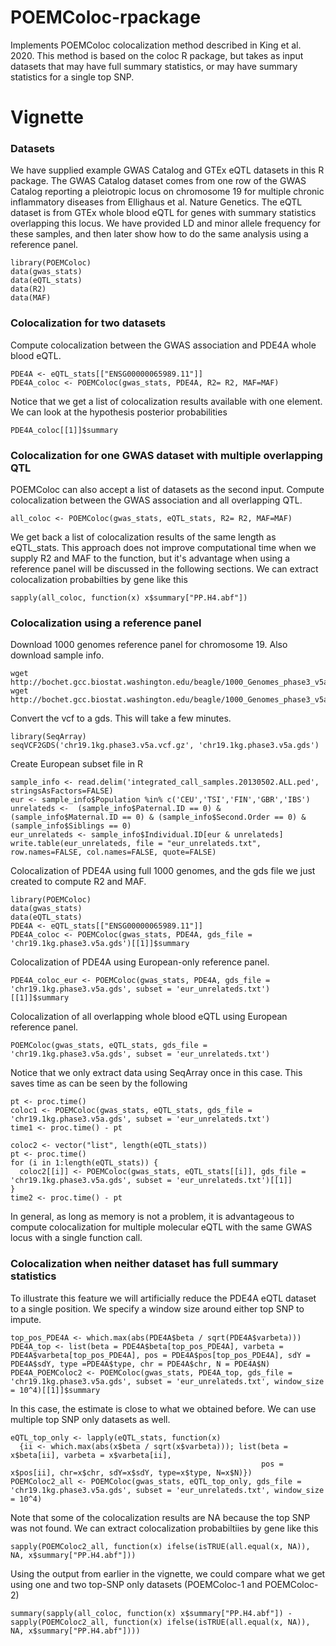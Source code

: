 # POEMColoc-rpackage
Implements POEMColoc colocalization method described in King et al. 2020.  This method is based on the coloc R package, but takes as input datasets that may have full summary statistics, or may have summary statistics for a single top SNP.

# Vignette
### Datasets
We have supplied example GWAS Catalog and GTEx eQTL datasets in this R package.  The GWAS Catalog dataset comes from one row of the GWAS Catalog reporting a pleiotropic locus on chromosome 19 for multiple chronic inflammatory diseases from Ellighaus et al. Nature Genetics.  The eQTL dataset is from GTEx whole blood eQTL for genes with summary statistics overlapping this locus.  We have provided LD and minor allele frequency for these samples, and then later show how to do the same analysis using a reference panel.
```
library(POEMColoc)
data(gwas_stats)
data(eQTL_stats)
data(R2)
data(MAF)
```

### Colocalization for two datasets
Compute colocalization between the GWAS association and PDE4A whole blood eQTL.
```
PDE4A <- eQTL_stats[["ENSG00000065989.11"]]
PDE4A_coloc <- POEMColoc(gwas_stats, PDE4A, R2= R2, MAF=MAF)
```
Notice that we get a list of colocalization results available with one element.  We can look at the hypothesis posterior probabilities

```
PDE4A_coloc[[1]]$summary
```

### Colocalization for one GWAS dataset with multiple overlapping QTL
POEMColoc can also accept a list of datasets as the second input.  Compute colocalization between the GWAS association and all overlapping QTL.
```
all_coloc <- POEMColoc(gwas_stats, eQTL_stats, R2= R2, MAF=MAF)
```
We get back a list of colocalization results of the same length as eQTL_stats.  This approach does not improve computational time when we supply R2 and MAF to the function, but it's advantage when using a reference panel will be discussed in the following sections.  We can extract colocalization probabilties by gene like this

```
sapply(all_coloc, function(x) x$summary["PP.H4.abf"])
```

### Colocalization using a reference panel
Download 1000 genomes reference panel for chromosome 19.  Also download sample info.
```
wget http://bochet.gcc.biostat.washington.edu/beagle/1000_Genomes_phase3_v5a/b37.vcf/chr19.1kg.phase3.v5a.vcf.gz
wget http://bochet.gcc.biostat.washington.edu/beagle/1000_Genomes_phase3_v5a/sample_info/integrated_call_samples.20130502.ALL.ped
```

Convert the vcf to a gds.  This will take a few minutes.
```
library(SeqArray)
seqVCF2GDS('chr19.1kg.phase3.v5a.vcf.gz', 'chr19.1kg.phase3.v5a.gds')
```

Create European subset file in R
```
sample_info <- read.delim('integrated_call_samples.20130502.ALL.ped', stringsAsFactors=FALSE)
eur <- sample_info$Population %in% c('CEU','TSI','FIN','GBR','IBS')
unrelateds <-  (sample_info$Paternal.ID == 0) & (sample_info$Maternal.ID == 0) & (sample_info$Second.Order == 0) & (sample_info$Siblings == 0)
eur_unrelateds <- sample_info$Individual.ID[eur & unrelateds]
write.table(eur_unrelateds, file = "eur_unrelateds.txt", row.names=FALSE, col.names=FALSE, quote=FALSE)
```

Colocalization of PDE4A using full 1000 genomes, and the gds file we just created to compute R2 and MAF.
```
library(POEMColoc)
data(gwas_stats)
data(eQTL_stats)
PDE4A <- eQTL_stats[["ENSG00000065989.11"]]
PDE4A_coloc <- POEMColoc(gwas_stats, PDE4A, gds_file = 'chr19.1kg.phase3.v5a.gds')[[1]]$summary
```

Colocalization of PDE4A using European-only reference panel.
```
PDE4A_coloc_eur <- POEMColoc(gwas_stats, PDE4A, gds_file = 'chr19.1kg.phase3.v5a.gds', subset = 'eur_unrelateds.txt')[[1]]$summary
```

Colocalization of all overlapping whole blood eQTL using European reference panel.
```
POEMColoc(gwas_stats, eQTL_stats, gds_file = 'chr19.1kg.phase3.v5a.gds', subset = 'eur_unrelateds.txt')
```
Notice that we only extract data using SeqArray once in this case.  This saves time as can be seen by the following

```
pt <- proc.time()
coloc1 <- POEMColoc(gwas_stats, eQTL_stats, gds_file = 'chr19.1kg.phase3.v5a.gds', subset = 'eur_unrelateds.txt')
time1 <- proc.time() - pt

coloc2 <- vector("list", length(eQTL_stats))
pt <- proc.time()
for (i in 1:length(eQTL_stats)) {
  coloc2[[i]] <- POEMColoc(gwas_stats, eQTL_stats[[i]], gds_file = 'chr19.1kg.phase3.v5a.gds', subset = 'eur_unrelateds.txt')[[1]]
}
time2 <- proc.time() - pt
```

In general, as long as memory is not a problem, it is advantageous to compute colocalization for multiple molecular eQTL with the same GWAS locus with a single function call.

### Colocalization when neither dataset has full summary statistics

To illustrate this feature we will artificially reduce the PDE4A eQTL dataset to a single position.  We specify a window size around either top SNP to impute.

```
top_pos_PDE4A <- which.max(abs(PDE4A$beta / sqrt(PDE4A$varbeta)))
PDE4A_top <- list(beta = PDE4A$beta[top_pos_PDE4A], varbeta = PDE4A$varbeta[top_pos_PDE4A], pos = PDE4A$pos[top_pos_PDE4A], sdY = PDE4A$sdY, type =PDE4A$type, chr = PDE4A$chr, N = PDE4A$N)
PDE4A_POEMColoc2 <- POEMColoc(gwas_stats, PDE4A_top, gds_file = 'chr19.1kg.phase3.v5a.gds', subset = 'eur_unrelateds.txt', window_size = 10^4)[[1]]$summary
```
In this case, the estimate is close to what we obtained before.
We can use multiple top SNP only datasets as well.
```
eQTL_top_only <- lapply(eQTL_stats, function(x) 
  {ii <- which.max(abs(x$beta / sqrt(x$varbeta))); list(beta = x$beta[ii], varbeta = x$varbeta[ii], 
                                                        pos = x$pos[ii], chr=x$chr, sdY=x$sdY, type=x$type, N=x$N)})
POEMColoc2_all <- POEMColoc(gwas_stats, eQTL_top_only, gds_file = 'chr19.1kg.phase3.v5a.gds', subset = 'eur_unrelateds.txt', window_size = 10^4)
```

Note that some of the colocalization results are NA because the top SNP was not found.  We can extract colocalization probabiltiies by gene like this

```
sapply(POEMColoc2_all, function(x) ifelse(isTRUE(all.equal(x, NA)), NA, x$summary["PP.H4.abf"]))
```

Using the output from earlier in the vignette, we could compare what we get using one and two top-SNP only datasets (POEMColoc-1 and POEMColoc-2)

```
summary(sapply(all_coloc, function(x) x$summary["PP.H4.abf"]) - sapply(POEMColoc2_all, function(x) ifelse(isTRUE(all.equal(x, NA)), NA, x$summary["PP.H4.abf"])))
```
